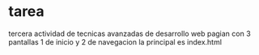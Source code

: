 # tarea
tercera actividad de tecnicas avanzadas de desarrollo web
pagian con 3 pantallas 1 de inicio y 2 de navegacion la principal es index.html 
